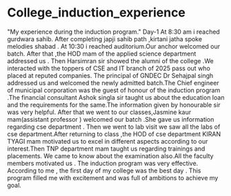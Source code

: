 # College_induction_experience
"My experience during the induction program."
Day-1
At 8:30 am i reached  gurdwara sahib. After completing japji sahib path ,kirtani jatha spoke melodies shabad .
At 10:30 i reached auditorium.Our anchor welcomed our batch. After that ,the HOD mam of the applied science department  addressed us . 
Then Harsimran sir showed the alumni of the college .We interacted with the toppers of CSE and IT branch of 2025 pass out who placed at reputed companies. The principal of GNDEC Dr Sehajpal singh addressed us and welcomed the newly admitted batch.The Chief engineer of municipal corporation  was the guest of honour of the induction program .The financial consultant Ashok singla sir taught us about the education loan and the requirements for the same.The information given by honourable sir was very helpful. After that we went to our classes,Jasmine kaur mam(assistant professor ) welcomed our batch .She gave us information regarding cse department . Then we  went to lab visit we saw all the labs of cse department.After returning to class ,the HOD of cse department KIRAN TYAGI  mam motivated us to excel in different aspects according to our interest.Then  TNP department mam taught us regarding trainings and placements. We came to know about the examination also.All the faculty members motivated us .
The induction program was very effective.
According to me , the first day of my college was the best day .
This program filled me with excitement and was full of ambitions to achieve my goal.
